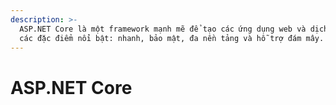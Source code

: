 ```yaml
---
description: >-
  ASP.NET Core là một framework mạnh mẽ để tạo các ứng dụng web và dịch vụ với
  các đặc điểm nổi bật: nhanh, bảo mật, đa nền tảng và hỗ trợ đám mây.
---
```


# ASP.NET Core

